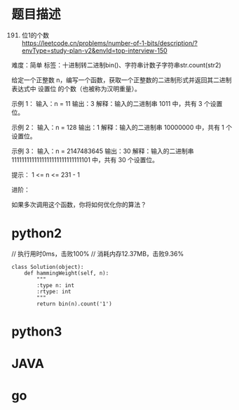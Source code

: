 # 题目描述

191. 位1的个数  
https://leetcode.cn/problems/number-of-1-bits/description/?envType=study-plan-v2&envId=top-interview-150  

难度：简单
标签：十进制转二进制bin()、字符串计数子字符串str.count(str2)


给定一个正整数 n，编写一个函数，获取一个正整数的二进制形式并返回其二进制表达式中 设置位 的个数（也被称为汉明重量）。

示例 1：
输入：n = 11
输出：3
解释：输入的二进制串 1011 中，共有 3 个设置位。

示例 2：
输入：n = 128
输出：1
解释：输入的二进制串 10000000 中，共有 1 个设置位。

示例 3：
输入：n = 2147483645
输出：30
解释：输入的二进制串 1111111111111111111111111111101 中，共有 30 个设置位。

提示：
1 <= n <= 231 - 1

进阶：

如果多次调用这个函数，你将如何优化你的算法？

# python2

// 执行用时0ms，击败100%
// 消耗内存12.37MB，击败9.36%
```
class Solution(object):
    def hammingWeight(self, n):
        """
        :type n: int
        :rtype: int
        """
        return bin(n).count('1')
```

# python3 

# JAVA

# go
